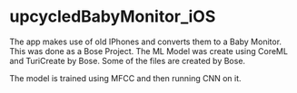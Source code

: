 # upcycledBabyMonitor_iOS


The app makes use of old IPhones and converts them to a Baby Monitor. This was done as a Bose Project. The ML Model was create using CoreML and TuriCreate by Bose. Some of the files are created by Bose.

The model is trained using MFCC and then running CNN on it.
